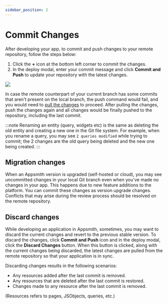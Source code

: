 ```yaml
---
sidebar_position: 2
---
```


# Commit Changes

After developing your app, to commit and push changes to your remote repository, follow the steps below:

1.  Click the **+** icon at the bottom left corner to commit the changes. 
2. In the deploy modal, enter your commit message and click **Commit and Push** to update your repository with the latest changes. 

![](/img/commit_changes_git.gif)


In case the remote counterpart of your current branch has some commits that aren't present on the local branch, the push command would fail, and you would need to [pull the changes](/advanced-concepts/git-workflow/pull-and-sync) to proceed. After pulling the changes, push the changes again and all changes would be finally pushed to the repository, including the last commit.

:::note
Renaming an entity (query, widgets etc) is the same as deleting the old entity and creating a new one in the Git file system. For example, when you rename a query, you may see `2 queries modified` while trying to commit; the 2 changes are the old query being deleted and the new one being created.
:::

## Migration changes

When an Appsmith version is upgraded (self-hosted or cloud), you may see uncommitted changes in your local Git branch even when you've made no changes in your app. This happens due to new feature additions to the platform. You can commit these changes as version upgrade changes. Conflicts that may arise during the review process should be resolved on the remote repository.

## Discard changes

While developing an application in Appsmith, sometimes, you may want to discard the current changes and revert to the previous stable version. To discard the changes, click **Commit and Push** icon and in the deploy modal, click the **Discard Changes** button. When this button is clicked, along with the current changes being discarded, the latest changes are pulled from the remote repository so that your application is in sync. 

Discarding changes results in the following scenarios: 
- Any resources added after the last commit is removed. 
- Any resources that are deleted after the last commit is restored. 
- Changes made to any resource after the last commit is removed.

(Resources refers to pages, JSObjects, queries, etc.)






